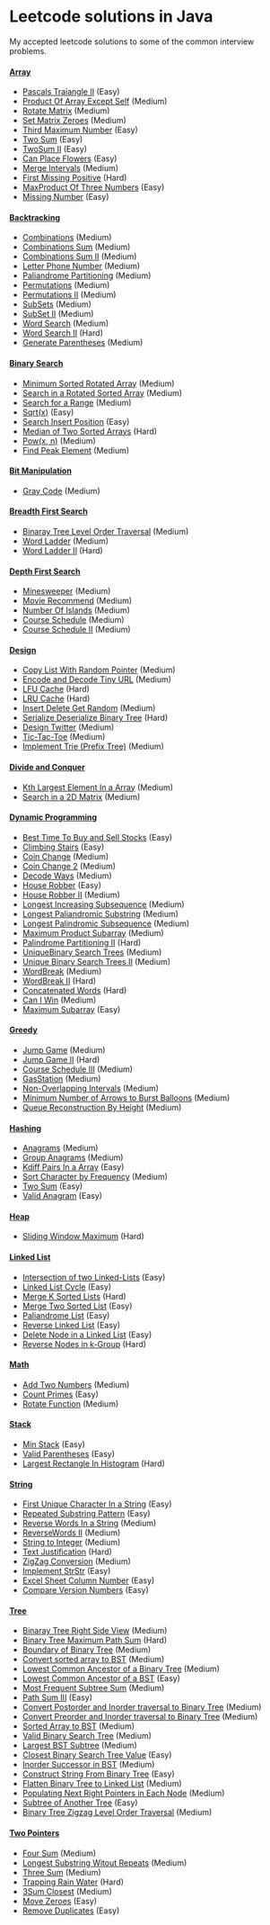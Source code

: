 # Leetcode solutions in Java

My accepted leetcode solutions to some of the common interview problems.

#### [Array](problems/src/array)

- [Pascals Traiangle II](problems/src/array/PascalsTriangle.java) (Easy)
- [Product Of Array Except Self](problems/src/array/ProductOfArrayExceptSelf.java) (Medium)
- [Rotate Matrix](problems/src/array/RotateMatrix.java) (Medium)
- [Set Matrix Zeroes](problems/src/array/SetMatrixZeroes.java) (Medium)
- [Third Maximum Number](problems/src/array/ThirdMaximumNumber.java) (Easy)
- [Two Sum](problems/src/array/TwoSum.java) (Easy)
- [TwoSum II](problems/src/array/TwoSumII.java) (Easy)
- [Can Place Flowers](problems/src/array/CanPlaceFlowers.java) (Easy)
- [Merge Intervals](problems/src/array/MergeIntervals.java) (Medium)
- [First Missing Positive](problems/src/array/FirstMissingPositive.java) (Hard)
- [MaxProduct Of Three Numbers](problems/src/array/MaxProductOfThreeNumbers.java) (Easy)
- [Missing Number](problems/src/array/MissingNumber.java) (Easy)

#### [Backtracking](problems/src/backtracking)

- [Combinations](problems/src/backtracking/Combinations.java) (Medium)
- [Combinations Sum](problems/src/backtracking/CombinationSum.java) (Medium)
- [Combinations Sum II](problems/src/backtracking/CombinationSumII.java) (Medium)
- [Letter Phone Number](problems/src/backtracking/LetterPhoneNumber.java) (Medium)
- [Paliandrome Partitioning](problems/src/backtracking/PalindromePartitioning.java) (Medium)
- [Permutations](problems/src/backtracking/Permutations.java) (Medium)
- [Permutations II](problems/src/backtracking/PermutationsII.java) (Medium)
- [SubSets](problems/src/backtracking/Subsets.java) (Medium)
- [SubSet II](problems/src/backtracking/SubsetsII.java) (Medium)
- [Word Search](problems/src/backtracking/WordSearch.java) (Medium)
- [Word Search II](problems/src/backtracking/WordSearchII.java) (Hard)
- [Generate Parentheses](problems/src/backtracking/GenerateParentheses.java) (Medium)

#### [Binary Search](problems/src/binary_search)

- [Minimum Sorted Rotated Array](problems/src/binary_search/MinSortedRotatedArray.java) (Medium)
- [Search in a Rotated Sorted Array](problems/src/binary_search/SearchRotatedSortedArray.java) (Medium)
- [Search for a Range](problems/src/binary_search/SearchForARange.java) (Medium)
- [Sqrt(x)](problems/src/binary_search/SqrtX.java) (Easy)
- [Search Insert Position](problems/src/binary_search/SearchInsertPosition.java) (Easy)
- [Median of Two Sorted Arrays](problems/src/binary_search/MedianOfTwoSortedArrays.java) (Hard)
- [Pow(x, n)](problems/src/binary_search/PowXN.java) (Medium)
- [Find Peak Element](problems/src/binary_search/FindPeakElement.java) (Medium)

#### [Bit Manipulation](problems/src/bit_manipulation)

- [Gray Code](problems/src/bit_manipulation/GrayCode.java) (Medium)

#### [Breadth First Search](problems/src/breadth_first_search)

- [Binaray Tree Level Order Traversal](problems/src/breadth_first_search/BinarayTreeLevelOrderTraversal.java) (Medium)
- [Word Ladder](problems/src/breadth_first_search/WordLadder.java) (Medium)
- [Word Ladder II](problems/src/breadth_first_search/WordLadderII.java) (Hard)

#### [Depth First Search](problems/src/depth_first_search)

- [Minesweeper](problems/src/depth_first_search/Minesweeper.java) (Medium)
- [Movie Recommend](problems/src/depth_first_search/MovieRecommend.java) (Medium)
- [Number Of Islands](problems/src/depth_first_search/NumberOfIslands.java) (Medium)
- [Course Schedule](problems/src/depth_first_search/CourseSchedule.java) (Medium)
- [Course Schedule II](problems/src/depth_first_search/CourseScheduleII.java) (Medium)

#### [Design](problems/src/design)

- [Copy List With Random Pointer](problems/src/design/CopyListWithRandomPointer.java) (Medium)
- [Encode and Decode Tiny URL](problems/src/design/EncodeAndDecodeTinyURL.java) (Medium)
- [LFU Cache](problems/src/design/LFUCache.java) (Hard)
- [LRU Cache](problems/src/design/LRUCache.java) (Hard)
- [Insert Delete Get Random](problems/src/design/RandomizedSet.java) (Medium)
- [Serialize Deserialize Binary Tree](problems/src/design/SerializeDeserializeBinaryTree.java) (Hard)
- [Design Twitter](problems/src/design/Twitter.java) (Medium)
- [Tic-Tac-Toe](problems/src/design/TicTacToe.java) (Medium)
- [Implement Trie (Prefix Tree)](problems/src/design/Trie.java) (Medium)

#### [Divide and Conquer](problems/src/divide_and_conquer)

- [Kth Largest Element In a Array](problems/src/divide_and_conquer/KthLargestElementInAnArray.java) (Medium)
- [Search in a 2D Matrix](problems/src/divide_and_conquer/SearchA2DMatrix.java) (Medium)

#### [Dynamic Programming](problems/src/dynamic_programming)

- [Best Time To Buy and Sell Stocks](problems/src/dynamic_programming/BestTimeToBuyAndSellStocks.java) (Easy)
- [Climbing Stairs](problems/src/dynamic_programming/ClimbingStairs.java) (Easy)
- [Coin Change](problems/src/dynamic_programming/CoinChange.java) (Medium)
- [Coin Change 2](problems/src/dynamic_programming/CoinChange2.java) (Medium)
- [Decode Ways](problems/src/dynamic_programming/DecodeWays.java) (Medium)
- [House Robber](problems/src/dynamic_programming/HouseRobber.java) (Easy)
- [House Robber II](problems/src/dynamic_programming/HouseRobberII.java) (Medium)
- [Longest Increasing Subsequence](problems/src/dynamic_programming/LongestIncreasingSubsequence.java) (Medium)
- [Longest Paliandromic Substring](problems/src/dynamic_programming/LongestPaliandromicSubstring.java) (Medium)
- [Longest Palindromic Subsequence](problems/src/dynamic_programming/LongestPalindromicSubsequence.java) (Medium)
- [Maximum Product Subarray](problems/src/dynamic_programming/MaximumProductSubarray.java) (Medium)
- [Palindrome Partitioning II](problems/src/dynamic_programming/PalindromePartitioningII.java) (Hard)
- [UniqueBinary Search Trees](problems/src/dynamic_programming/UniqueBinarySearchTrees.java) (Medium)
- [Unique Binary Search Trees II](problems/src/dynamic_programming/UniqueBinarySearchTreesII.java) (Medium)
- [WordBreak](problems/src/dynamic_programming/WordBreak.java) (Medium)
- [WordBreak II](problems/src/dynamic_programming/WordBreakII.java) (Hard)
- [Concatenated Words](problems/src/dynamic_programming/ConcatenatedWords.java) (Hard)
- [Can I Win](problems/src/dynamic_programming/CanIWin.java) (Medium)
- [Maximum Subarray](problems/src/dynamic_programming/MaximumSubarray.java) (Easy)

#### [Greedy](problems/src/greedy)

- [Jump Game](problems/src/greedy/JumpGame.java) (Medium)
- [Jump Game II](problems/src/greedy/JumpGameII.java) (Hard)
- [Course Schedule III](problems/src/greedy/CourseScheduleIII.java) (Medium)
- [GasStation](problems/src/greedy/GasStation.java) (Medium)
- [Non-Overlapping Intervals](problems/src/greedy/NonOverlappingIntervals.java) (Medium)
- [Minimum Number of Arrows to Burst Balloons](problems/src/greedy/BurstBalloons.java) (Medium)
- [Queue Reconstruction By Height](problems/src/greedy/QueueReconstructionByHeight.java) (Medium)

#### [Hashing](problems/src/hashing)

- [Anagrams](problems/src/hashing/Anagrams.java) (Medium)
- [Group Anagrams](problems/src/hashing/GroupAnagrams.java) (Medium)
- [Kdiff Pairs In a Array](problems/src/hashing/KdiffPairsInanArray.java) (Easy)
- [Sort Character by Frequency](problems/src/hashing/SortCharByFrequency.java) (Medium)
- [Two Sum](problems/src/hashing/TwoSum.java) (Easy)
- [Valid Anagram](problems/src/hashing/ValidAnagram.java) (Easy)

#### [Heap](problems/src/heap)

- [Sliding Window Maximum](problems/src/heap/SlidingWindowMaximum.java) (Hard)

#### [Linked List](problems/src/linked_list)

- [Intersection of two Linked-Lists](problems/src/linked_list/IntersectionOfTwoLists.java) (Easy)
- [Linked List Cycle](problems/src/linked_list/LinkedListCycle.java) (Easy)
- [Merge K Sorted Lists](problems/src/linked_list/MergeKSortedLists.java) (Hard)
- [Merge Two Sorted List](problems/src/linked_list/MergeTwoSortedList.java) (Easy)
- [Paliandrome List](problems/src/linked_list/PaliandromeList.java) (Easy)
- [Reverse Linked List](problems/src/linked_list/ReverseLinkedList.java) (Easy)
- [Delete Node in a Linked List](problems/src/linked_list/DeleteNode.java) (Easy)
- [Reverse Nodes in k-Group](problems/src/linked_list/ReverseNodesKGroup.java) (Hard)

#### [Math](problems/src/math)

- [Add Two Numbers](problems/src/math/AddTwoNumbers.java) (Medium)
- [Count Primes](problems/src/math/CountPrimes.java) (Easy)
- [Rotate Function](problems/src/math/RotateFunction.java) (Medium)

#### [Stack](problems/src/stack)

- [Min Stack](problems/src/stack/MinStack.java) (Easy)
- [Valid Parentheses](problems/src/stack/ValidParentheses.java) (Easy)
- [Largest Rectangle In Histogram](problems/src/stack/LargestRectangleInHistogram.java) (Hard)

#### [String](problems/src/string)

- [First Unique Character In a String](problems/src/string/FirstUniqueCharacterInAString.java) (Easy)
- [Repeated Substring Pattern](problems/src/string/RepeatedSubstringPattern.java) (Easy)
- [Reverse Words In a String](problems/src/string/ReverseWordsInAString.java) (Medium)
- [ReverseWords II](problems/src/string/ReverseWordsII.java) (Medium)
- [String to Integer](problems/src/string/StringToInteger.java) (Medium)
- [Text Justification](problems/src/string/TextJustification.java) (Hard)
- [ZigZag Conversion](problems/src/string/ZigZagConversion.java) (Medium)
- [Implement StrStr](problems/src/string/ImplementStrStr.java) (Easy)
- [Excel Sheet Column Number](problems/src/string/ExcelSheetColumnNumber.java) (Easy)
- [Compare Version Numbers](problems/src/string/CompareVersionNumbers.java) (Easy)


#### [Tree](problems/src/tree)

- [Binaray Tree Right Side View](problems/src/tree/BinarayTreeRightSideView.java) (Medium)
- [Binary Tree Maximum Path Sum](problems/src/tree/BinaryTreeMaximumPathSum.java) (Hard)
- [Boundary of Binary Tree](problems/src/tree/BoundaryOfBinaryTree.java) (Medium)
- [Convert sorted array to BST](problems/src/tree/ConvertSortedArrayToBST.java) (Medium)
- [Lowest Common Ancestor of a Binary Tree](problems/src/tree/LCA.java) (Medium)
- [Lowest Common Ancestor of a BST](problems/src/tree/LowestCommonAncestorBST.java) (Easy)
- [Most Frequent Subtree Sum](problems/src/tree/MostFrequentSubtreeSum.java) (Medium)
- [Path Sum III](problems/src/tree/PathSumIII.java) (Easy)
- [Convert Postorder and Inorder traversal to Binary Tree](problems/src/tree/PostorderToBT.java) (Medium)
- [Convert Preorder and Inorder traversal to Binary Tree](problems/src/tree/PreorderToBT.java) (Medium)
- [Sorted Array to BST](problems/src/tree/SortedArrayToBST.java) (Medium)
- [Valid Binary Search Tree](problems/src/tree/ValidBinarySearchTree.java) (Medium)
- [Largest BST Subtree](problems/src/tree/LargestBSTSubtree.java) (Medium)
- [Closest Binary Search Tree Value](problems/src/tree/ClosestBinarySearchTreeValue.java) (Easy)
- [Inorder Successor in BST](problems/src/tree/InorderSuccessorInBST.java) (Medium)
- [Construct String From Binary Tree](problems/src/tree/ConstructStringFromBinaryTree.java) (Easy)
- [Flatten Binary Tree to Linked List](problems/src/tree/FlattenBinaryTree.java) (Medium)
- [Populating Next Right Pointers in Each Node](problems/src/tree/NextRightPointer.java) (Medium)
- [Subtree of Another Tree](problems/src/tree/SubtreeOfAnotherTree.java) (Easy)
- [Binary Tree Zigzag Level Order Traversal](problems/src/tree/ZigZagTraversal.java) (Medium)

#### [Two Pointers](problems/src/two_pointers)

- [Four Sum](problems/src/two_pointers/FourSum.java) (Medium)
- [Longest Substring Witout Repeats](problems/src/two_pointers/LongestSubstringWitoutRepeats.java) (Medium)
- [Three Sum](problems/src/two_pointers/ThreeSum.java) (Medium)
- [Trapping Rain Water](problems/src/two_pointers/TrappingRainWater.java) (Hard)
- [3Sum Closest](problems/src/two_pointers/ThreeSumClosest.java) (Medium)
- [Move Zeroes](problems/src/two_pointers/MoveZeroes.java) (Easy)
- [Remove Duplicates](problems/src/two_pointers/RemoveDuplicates.java) (Easy)
